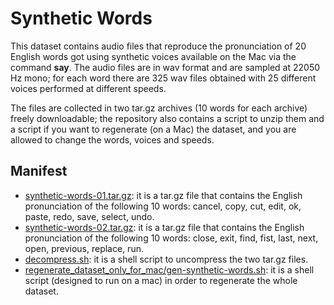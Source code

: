 ﻿# Synthetic Words

This dataset contains audio files that reproduce the pronunciation of 20 English words got using synthetic voices available on the Mac via the command **say**.
The audio files are in wav format and are sampled at 22050 Hz mono; for each word there are 325 wav files obtained with 25 different voices performed at different speeds.

The files are collected in two tar.gz archives (10 words for each archive) freely downloadable; the repository also contains a script to unzip them and a script
if you want to regenerate (on a Mac) the dataset, and you are allowed to change the words, voices and speeds.

## Manifest

- [synthetic-words-01.tar.gz](./synthetic-words-01.tar.gz): it is a tar.gz file that contains the English pronunciation of the following 10 words: cancel, copy, cut, edit, ok, paste, redo, save, select, undo.
- [synthetic-words-02.tar.gz](./synthetic-words-02.tar.gz): it is a tar.gz file that contains the English pronunciation of the following 10 words: close, exit, find, fist, last, next, open, previous, replace, run.
- [decompress.sh](./decompress.sh): it is a shell script to uncompress the two tar.gz files.
- [regenerate_dataset_only_for_mac/gen-synthetic-words.sh](./regenerate_dataset_only_for_mac/gen-synthetic-words.sh): it is a shell script (designed to run on a mac) in order to regenerate the whole dataset.
